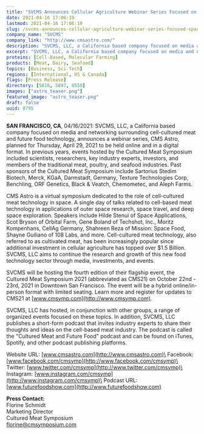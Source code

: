 ```yaml
---
title: "SVCMS Announces Cellular Agriculture Webinar Series Focused on Space"
date: 2021-04-16 17:06:19
lastmod: 2021-04-16 17:06:19
slug: /svcms-announces-cellular-agriculture-webinar-series-focused-space
company_name: "SVCMS"
company_link: "http://www.cmsastro.com/"
description: "SVCMS, LLC, a California based company focused on media and networking surrounding cell-cultured meat and future food technology, announces a webinar series, CMS Astro, planned for Thursday, April 29, 2021 to be held online and in a digital format."
excerpt: "SVCMS, LLC, a California based company focused on media and networking surrounding cell-cultured meat and future food technology, announces a webinar series, CMS Astro, planned for Thursday, April 29, 2021 to be held online and in a digital format."
proteins: [Cell-Based, Molecular Farming]
products: [Meat, Dairy, Seafood]
topics: [Business, Sci-Tech]
regions: [International, US & Canada]
flags: [Press Release]
directory: [5816, 5897, 8550]
images: ["astro_teaser.png"]
featured_image: "astro_teaser.png"
draft: false
uuid: 8795
---
```

**SAN FRANCISCO, CA**, 04/16/2021: SVCMS, LLC, a California based
company focused on media and networking surrounding cell-cultured meat
and future food technology, announces a webinar series, CMS Astro,
planned for Thursday, April 29, 2021 to be held online and in a digital
format. In previous years, events hosted by the Cultured Meat Symposium
included scientists, researchers, key industry experts, investors, and
members of the traditional meat, poultry, and seafood industries. Past
sponsors of the Cultured Meat Symposium include Sartorius Stedim
Biotech, Merck, KGaA, Darmstadt, Germany, Texture Technologies Corp,
Benchling, ORF Genetics, Black & Veatch, Chemometec, and Aleph Farms.

CMS Astro is a virtual symposium dedicated to the role of cell-cultured
meat technology in space. A single day of talks related to cell-based
meat technology in applications of outer space research, space travel,
and deep space exploration. Speakers include Hilde Stenui of Space
Applications, Scot Bryson of Orbital Farm, Gene Boland of Techshot,
Inc., Moritz Kompenhans, CellAg Germany, Shahreen Reza of Mission: Space
Food, Shayne Guiliano of 108 Labs, and more. Cell-cultured meat
technology, also referred to as cultivated meat, has been increasingly
popular since additional investment in cellular agriculture has topped
over \$1.5 Billion. SVCMS, LLC aims to continue the research and growth
of this new food technology sector through media, investments, and
events.

SVCMS will be hosting the fourth edition of their flagship event, the
Cultured Meat Symposium 2021 (abbreviated as CMS21) on October 22nd -
23rd, 2021 in Downtown San Francisco. The event will be a hybrid
online/in-person format with limited seating. Learn more and register
for updates to CMS21 at [www.cmsymp.com](http://www.cmsymp.com).

SVCMS, LLC has hosted, in conjunction with other groups, a range of
organized events focused on these topics. In addition, SVCMS, LLC
publishes a short-form podcast that invites industry experts to share
their thoughts and ideas on the cell-based meat industry. The podcast is
called the "Cultured Meat and Future Food" podcast and can be found on
iTunes, Spotify, and other podcast publishing platforms.

Website URL: [www.cmsastro.com](http://www.cmsastro.com)\
Facebook: [www.facebook.com/cmsymp](http://www.facebook.com/cmsymp)\
Twitter: [www.twitter.com/cmsymp](http://www.twitter.com/cmsymp)\
Instagram: [www.instagram.com/cmsymp](http://www.instagram.com/cmsymp)\
Podcast URL: [www.futurefoodshow.com](http://www.futurefoodshow.com)

**Press Contact:**\
Florine Schmidt\
Marketing Director\
Cultured Meat Symposium\
<florine@cmsymposium.com>
